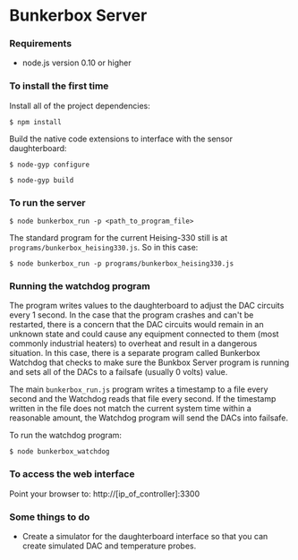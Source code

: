 # Bunkerbox Server

### Requirements

- node.js version 0.10 or higher

### To install the first time

Install all of the project dependencies:

`$ npm install`

Build the native code extensions to interface with the sensor daughterboard:

`$ node-gyp configure`

`$ node-gyp build`

### To run the server

`$ node bunkerbox_run -p <path_to_program_file>`

The standard program for the current Heising-330 still is at `programs/bunkerbox_heising330.js`. So in this case:

`$ node bunkerbox_run -p programs/bunkerbox_heising330.js`

### Running the watchdog program

The program writes values to the daughterboard to adjust the DAC circuits every 1 second. In the case that the program crashes and can't be restarted, there is a concern that the DAC circuits would remain in an unknown state and could cause any equipment connected to them (most commonly industrial heaters) to overheat and result in a dangerous situation. In this case, there is a separate program called Bunkerbox Watchdog that checks to make sure the Bunkbox Server program is running and sets all of the DACs to a failsafe (usually 0 volts) value.

The main `bunkerbox_run.js` program writes a timestamp to a file every second and the Watchdog reads that file every second. If the timestamp written in the file does not match the current system time within a reasonable amount, the Watchdog program will send the DACs into failsafe.

To run the watchdog program:

`$ node bunkerbox_watchdog`

### To access the web interface

Point your browser to: http://[ip_of_controller]:3300

### Some things to do

- Create a simulator for the daughterboard interface so that you can create simulated DAC and temperature probes.

